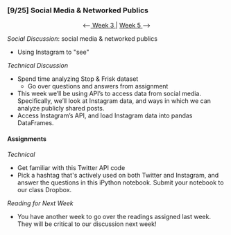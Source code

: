 ### [9/25] Social Media & Networked Publics

<p align="center"> <--<a href="https://github.com/giladlotan/itpmssd/blob/master/Week_3/README.md"> Week 3 </a> | <a href="https://github.com/giladlotan/itpmssd/blob/master/Week_5/README.md"> Week 5 </a> --> </p>

_Social Discussion_: social media & networked publics
- Using Instagram to "see"

_Technical Discussion_
- Spend time analyzing Stop & Frisk dataset
    - Go over questions and answers from assignment
- This week we’ll be using API’s to access data from social media. Specifically, we’ll look at Instagram data, and ways in which we can analyze publicly shared posts.
- Access Instagram’s API, and load Instagram data into pandas DataFrames.

#### Assignments

_Technical_
- Get familiar with this Twitter API code
- Pick a hashtag that's actively used on both Twitter and Instagram, and answer the questions in this iPython notebook. Submit your notebook to our class Dropbox.

_Reading for Next Week_
- You have another week to go over the readings assigned last week. They will be critical to our discussion next week!
